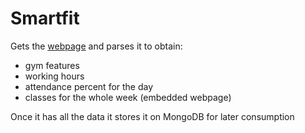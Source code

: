 # Smartfit

Gets the [webpage](https://smartfit.com.co/sedes/exito-country) and parses it to obtain:
- gym features
- working hours
- attendance percent for the day
- classes for the whole week (embedded webpage)

Once it has all the data it stores it on MongoDB for later consumption